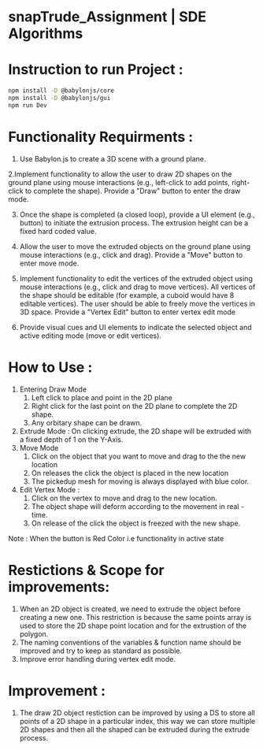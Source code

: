 # snapTrude_Assignment | SDE Algorithms

# Instruction to run Project :
```bash
npm install -D @babylonjs/core
npm install -D @babylonjs/gui
npm run Dev
```

# Functionality Requirments :

1. Use Babylon.js to create a 3D scene with a ground plane.

2.Implement functionality to allow the user to draw 2D shapes on the ground plane using mouse interactions (e.g., left-click to add points, right-click to complete the shape). Provide a "Draw" button to enter the draw mode.

3. Once the shape is completed (a closed loop), provide a UI element (e.g., button) to initiate the extrusion process. The extrusion height can be a fixed hard coded value.

4. Allow the user to move the extruded objects on the ground plane using mouse interactions (e.g., click and drag). Provide a "Move" button to enter move mode.

5. Implement functionality to edit the vertices of the extruded object using mouse interactions (e.g., click and drag to move vertices). All vertices of the shape should be editable (for example, a cuboid would have 8 editable vertices). The user should be able to freely move the vertices in 3D space. Provide a "Vertex Edit" button to enter vertex edit mode

6. Provide visual cues and UI elements to indicate the selected object and active editing mode (move or edit vertices).


# How to Use :
1. Entering Draw Mode
   1. Left click to place and point in the 2D plane
   2. Right click for the last point on the 2D plane to complete the 2D shape.
   3. Any orbitary shape can be drawn.
2. Extrude Mode : On clicking extrude, the 2D shape will be extruded with a fixed depth of 1 on the Y-Axis.
3. Move Mode 
     1. Click on the object that you want to move and drag to the the new location
     2. On releases the click the object is placed in the new location
     3. The pickedup mesh for moving is always displayed with blue color.
4. Edit Vertex Mode :
     1. Click on the vertex to move and drag to the new location.
     2. The object shape will deform according to the movement in real - time.
     3. On release of the click the object is freezed with the new shape.

Note : When the button is Red Color i.e functionality in active state

# Restictions & Scope for improvements:
1.  When an 2D object is created, we need to extrude the object before creating a new one. This restriction is because the same points array is used to store the 2D shape point location and for the extrustion of the polygon.
2.  The naming conventions of the variables & function name should be improved and try to keep as standard as possible.
3.  Improve error handling during vertex edit mode. 

# Improvement :
1. The draw 2D object restiction can be improved by using a DS to store all points of a 2D shape in a particular index, this way we can store multiple 2D shapes and then all the shaped can be extruded during the extrude process.
   

